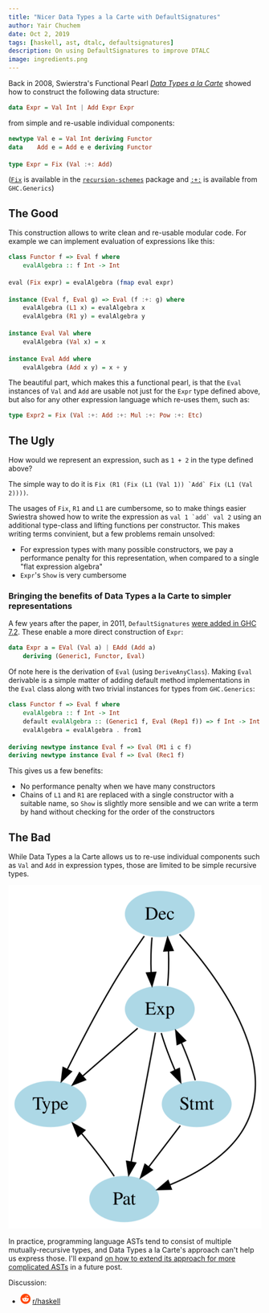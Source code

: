 ```yaml
---
title: "Nicer Data Types a la Carte with DefaultSignatures"
author: Yair Chuchem
date: Oct 2, 2019
tags: [haskell, ast, dtalc, defaultsignatures]
description: On using DefaultSignatures to improve DTALC
image: ingredients.png
---
```


Back in 2008, Swierstra's Functional Pearl [*Data Types a la Carte*](http://www.cs.ru.nl/~W.Swierstra/Publications/DataTypesALaCarte.pdf) showed how to construct the following data structure:

```Haskell
data Expr = Val Int | Add Expr Expr
```

from simple and re-usable individual components:

```Haskell
newtype Val e = Val Int deriving Functor
data    Add e = Add e e deriving Functor

type Expr = Fix (Val :+: Add)
```

([`Fix`](http://hackage.haskell.org/package/recursion-schemes/docs/Data-Functor-Foldable.html#t:Fix) is available in the [`recursion-schemes`](http://hackage.haskell.org/package/recursion-schemes) package and [`:+:`](http://hackage.haskell.org/package/base-4.12.0.0/docs/GHC-Generics.html#t::-43-:) is available from `GHC.Generics`)

## The Good

This construction allows to write clean and re-usable modular code. For example we can implement evaluation of expressions like this:

```Haskell
class Functor f => Eval f where
    evalAlgebra :: f Int -> Int

eval (Fix expr) = evalAlgebra (fmap eval expr)

instance (Eval f, Eval g) => Eval (f :+: g) where
    evalAlgebra (L1 x) = evalAlgebra x
    evalAlgebra (R1 y) = evalAlgebra y

instance Eval Val where
    evalAlgebra (Val x) = x

instance Eval Add where
    evalAlgebra (Add x y) = x + y
```

The beautiful part, which makes this a functional pearl, is that the `Eval` instances of `Val` and `Add` are usable not just for the `Expr` type defined above, but also for any other expression language which re-uses them, such as:

```Haskell
type Expr2 = Fix (Val :+: Add :+: Mul :+: Pow :+: Etc)
```

## The Ugly

How would we represent an expression, such as `1 + 2` in the type defined above?

The simple way to do it is ```Fix (R1 (Fix (L1 (Val 1)) `Add` Fix (L1 (Val 2))))```.

The usages of `Fix`, `R1` and `L1` are cumbersome, so to make things easier Swiestra showed how to write the expression as ```val 1 `add` val 2``` using an additional type-class and lifting functions per constructor. This makes writing terms convinient, but a few problems remain unsolved:

* For expression types with many possible constructors, we pay a performance penalty for this representation, when compared to a single "flat expression algebra"
* `Expr`'s `Show` is very cumbersome

### Bringing the benefits of Data Types a la Carte to simpler representations

A few years after the paper, in 2011, `DefaultSignatures` [were added in GHC 7.2](https://downloads.haskell.org/~ghc/7.2.1/docs/html/users_guide/release-7-2-1.html). These enable a more direct construction of `Expr`:

```Haskell
data Expr a = EVal (Val a) | EAdd (Add a)
    deriving (Generic1, Functor, Eval)
```

Of note here is the derivation of `Eval` (using `DeriveAnyClass`). Making `Eval` derivable is a simple matter of adding default method implementations in the `Eval` class along with two trivial instances for types from `GHC.Generics`:

```Haskell
class Functor f => Eval f where
    evalAlgebra :: f Int -> Int
    default evalAlgebra :: (Generic1 f, Eval (Rep1 f)) => f Int -> Int
    evalAlgebra = evalAlgebra . from1

deriving newtype instance Eval f => Eval (M1 i c f)
deriving newtype instance Eval f => Eval (Rec1 f)
```

This gives us a few benefits:

* No performance penalty when we have many constructors
* Chains of `L1` and `R1` are replaced with a single constructor with a suitable name, so `Show` is slightly more sensible and we can write a term by hand without checking for the order of the constructors

## The Bad

While Data Types a la Carte allows us to re-use individual components such as `Val` and `Add` in expression types, those are limited to be simple recursive types.

![Haskell's AST](/images/haskell-ast.svg)

In practice, programming language ASTs tend to consist of multiple mutually-recursive types,
and Data Types a la Carte's approach can't help us express those. I'll expand [on how to extend its approach for more complicated ASTs](https://github.com/lamdu/hypertypes) in a future post.

Discussion:

* <img src="/images/reddit.svg" alt="reddit" style="width: 20px; display: inline;"/> [r/haskell](https://www.reddit.com/r/haskell/comments/dcpi4n/nicer_data_types_a_la_carte_with_defaultsignatures/)

